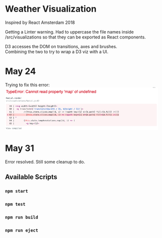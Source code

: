 # Weather Visualization

Inspired by React Amsterdam 2018 <br>

Getting a Linter warning. Had to uppercase the file names inside /src/visualizations so that they can be exported as React components. <br>

D3 accesses the DOM on transitions, axes and brushes. <br>
Combining the two to try to wrap a D3 viz with a UI. <br>

# May 24
Trying to fix this error:
![error](public/error.png)

# May 31
Error resolved. Still some cleanup to do.

## Available Scripts

### `npm start`
### `npm test`
### `npm run build`
### `npm run eject`
